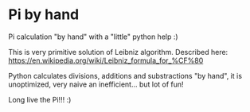 # Pi by hand
Pi calculation "by hand" with a "little" python help :)

This is very primitive solution of Leibniz algorithm. Described here: https://en.wikipedia.org/wiki/Leibniz_formula_for_%CF%80

Python calculates divisions, additions and substractions "by hand", it is unoptimized, very naive an inefficient... but lot of fun!

Long live the Pi!!! :)
